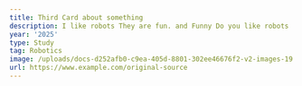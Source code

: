 ```yaml
---
title: Third Card about something
description: I like robots They are fun. and Funny Do you like robots
year: '2025'
type: Study
tag: Robotics
image: /uploads/docs-d252afb0-c9ea-405d-8801-302ee46676f2-v2-images-19.jpeg
url: https://www.example.com/original-source
---
```

